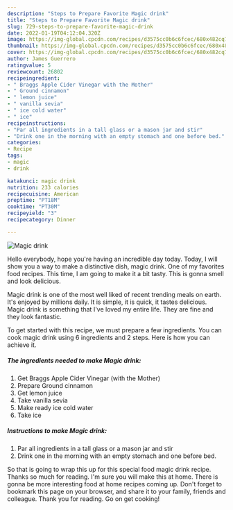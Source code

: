 ```yaml
---
description: "Steps to Prepare Favorite Magic drink"
title: "Steps to Prepare Favorite Magic drink"
slug: 729-steps-to-prepare-favorite-magic-drink
date: 2022-01-19T04:12:04.320Z
image: https://img-global.cpcdn.com/recipes/d3575cc0b6c6fcec/680x482cq70/magic-drink-recipe-main-photo.jpg
thumbnail: https://img-global.cpcdn.com/recipes/d3575cc0b6c6fcec/680x482cq70/magic-drink-recipe-main-photo.jpg
cover: https://img-global.cpcdn.com/recipes/d3575cc0b6c6fcec/680x482cq70/magic-drink-recipe-main-photo.jpg
author: James Guerrero
ratingvalue: 5
reviewcount: 26802
recipeingredient:
- " Braggs Apple Cider Vinegar with the Mother"
- " Ground cinnamon"
- " lemon juice"
- " vanilla sevia"
- " ice cold water"
- " ice"
recipeinstructions:
- "Par all ingredients in a tall glass or a mason jar and stir"
- "Drink one in the morning with an empty stomach and one before bed."
categories:
- Recipe
tags:
- magic
- drink

katakunci: magic drink 
nutrition: 233 calories
recipecuisine: American
preptime: "PT18M"
cooktime: "PT30M"
recipeyield: "3"
recipecategory: Dinner

---
```



![Magic drink](https://img-global.cpcdn.com/recipes/d3575cc0b6c6fcec/680x482cq70/magic-drink-recipe-main-photo.jpg)

Hello everybody, hope you're having an incredible day today. Today, I will show you a way to make a distinctive dish, magic drink. One of my favorites food recipes. This time, I am going to make it a bit tasty. This is gonna smell and look delicious.



Magic drink is one of the most well liked of recent trending meals on earth. It's enjoyed by millions daily. It is simple, it is quick, it tastes delicious. Magic drink is something that I've loved my entire life. They are fine and they look fantastic.


To get started with this recipe, we must prepare a few ingredients. You can cook magic drink using 6 ingredients and 2 steps. Here is how you can achieve it.

<!--inarticleads1-->

##### The ingredients needed to make Magic drink:

1. Get  Braggs Apple Cider Vinegar (with the Mother)
1. Prepare  Ground cinnamon
1. Get  lemon juice
1. Take  vanilla sevia
1. Make ready  ice cold water
1. Take  ice




<!--inarticleads2-->

##### Instructions to make Magic drink:

1. Par all ingredients in a tall glass or a mason jar and stir
1. Drink one in the morning with an empty stomach and one before bed.




So that is going to wrap this up for this special food magic drink recipe. Thanks so much for reading. I'm sure you will make this at home. There is gonna be more interesting food at home recipes coming up. Don't forget to bookmark this page on your browser, and share it to your family, friends and colleague. Thank you for reading. Go on get cooking!
